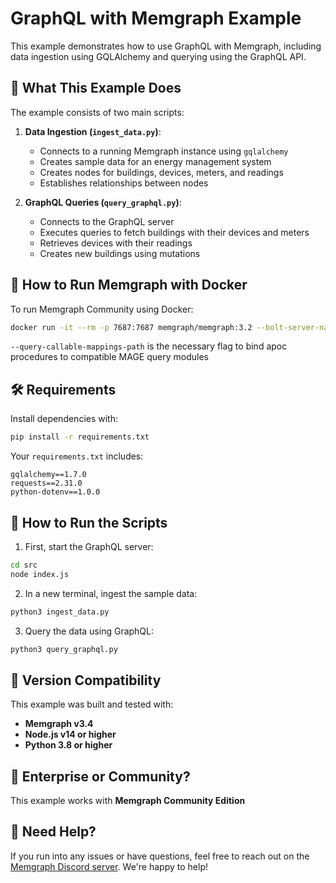 # GraphQL with Memgraph Example

This example demonstrates how to use GraphQL with Memgraph, including data ingestion using GQLAlchemy and querying using the GraphQL API.

## 🧠 What This Example Does

The example consists of two main scripts:

1. **Data Ingestion (`ingest_data.py`)**:
   - Connects to a running Memgraph instance using `gqlalchemy`
   - Creates sample data for an energy management system
   - Creates nodes for buildings, devices, meters, and readings
   - Establishes relationships between nodes

2. **GraphQL Queries (`query_graphql.py`)**:
   - Connects to the GraphQL server
   - Executes queries to fetch buildings with their devices and meters
   - Retrieves devices with their readings
   - Creates new buildings using mutations

## 🚀 How to Run Memgraph with Docker

To run Memgraph Community using Docker:

```bash
docker run -it --rm -p 7687:7687 memgraph/memgraph:3.2 --bolt-server-name-for-init=Neo4j/5.2.0 --query-callable-mappings-path=/etc/memgraph/apoc_compatibility_mappings.json
```

`--query-callable-mappings-path` is the necessary flag to bind apoc procedures to compatible MAGE query modules

## 🛠 Requirements

Install dependencies with:

```bash
pip install -r requirements.txt
```

Your `requirements.txt` includes:
```
gqlalchemy==1.7.0
requests==2.31.0
python-dotenv==1.0.0
```

## 🧪 How to Run the Scripts

1. First, start the GraphQL server:
```bash
cd src
node index.js
```

2. In a new terminal, ingest the sample data:
```bash
python3 ingest_data.py
```

3. Query the data using GraphQL:
```bash
python3 query_graphql.py
```

## 🔖 Version Compatibility

This example was built and tested with:
- **Memgraph v3.4**
- **Node.js v14 or higher**
- **Python 3.8 or higher**

## 🏢 Enterprise or Community?

This example works with **Memgraph Community Edition**

## 🤝 Need Help?

If you run into any issues or have questions, feel free to reach out on the [Memgraph Discord server](https://discord.gg/memgraph). We're happy to help! 